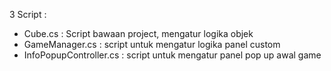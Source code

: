 3 Script :
- Cube.cs : Script bawaan project, mengatur logika objek
- GameManager.cs : script untuk mengatur logika panel custom
- InfoPopupController.cs : script untuk mengatur panel pop up awal game
